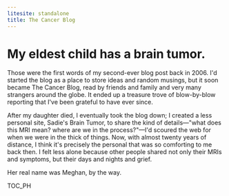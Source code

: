 ```yaml
---
litesite: standalone
title: The Cancer Blog
---
```

# My eldest child has a brain tumor.
Those were the first words of my second-ever blog post back in 2006. I'd started the blog as a place to store ideas and random musings, but it soon became The Cancer Blog, read by friends and family and very many strangers around the globe. It ended up a treasure trove of blow-by-blow reporting that I've been grateful to have ever since. 

After my daughter died, I eventually took the blog down; I created a less personal site, Sadie's Brain Tumor, to share the kind of details&mdash;"what does this MRI mean? where are we in the process?"&mdash;I'd scoured the web for when we were in the thick of things. Now, with almost twenty years of distance, I think it's precisely the personal that was so comforting to me back then. I felt less alone because other people shared not only their MRIs and symptoms, but their days and nights and grief. 

Her real name was Meghan, by the way.

TOC_PH
